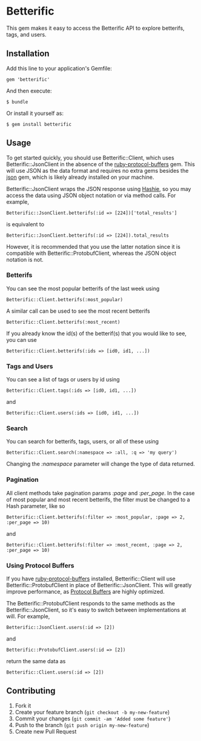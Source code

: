 # Betterific

This gem makes it easy to access the Betterific API to explore betterifs, tags,
and users.

## Installation

Add this line to your application's Gemfile:

    gem 'betterific'

And then execute:

    $ bundle

Or install it yourself as:

    $ gem install betterific

## Usage

To get started quickly, you should use Betterific::Client, which uses
Betterific::JsonClient in the absence of the
[ruby-protocol-buffers](https://github.com/codekitchen/ruby-protocol-buffers)
gem. This will use JSON as the data format and requires no extra gems besides
the [json](http://flori.github.io/json/) gem, which is likely already installed
on your machine.

Betterific::JsonClient wraps the JSON response using
[Hashie](https://github.com/intridea/hashie), so you may access the data using
JSON object notation or via method calls. For example,

    Betterific::JsonClient.betterifs(:id => [224])['total_results']

is equivalent to

    Betterific::JsonClient.betterifs(:id => [224]).total_results

However, it is recommended that you use the latter notation since it is
compatible with Betterific::ProtobufClient, whereas the JSON object notation is
not.

### Betterifs

You can see the most popular betterifs of the last week using

    Betterific::Client.betterifs(:most_popular)

A similar call can be used to see the most recent betterifs

    Betterific::Client.betterifs(:most_recent)

If you already know the id(s) of the betterif(s) that you would like to see,
you can use

    Betterific::Client.betterifs(:ids => [id0, id1, ...])

### Tags and Users

You can see a list of tags or users by id using

    Betterific::Client.tags(:ids => [id0, id1, ...])

and

    Betterific::Client.users(:ids => [id0, id1, ...])

### Search

You can search for betterifs, tags, users, or all of these using

    Betterific::Client.search(:namespace => :all, :q => 'my query')

Changing the _:namespace_ parameter will change the type of data returned.

### Pagination

All client methods take pagination params _:page_ and *:per_page*. In the case
of most popular and most recent betterifs, the filter must be changed to a Hash
parameter, like so

    Betterific::Client.betterifs(:filter => :most_popular, :page => 2, :per_page => 10)

and

    Betterific::Client.betterifs(:filter => :most_recent, :page => 2, :per_page => 10)

### Using Protocol Buffers

If you have
[ruby-protocol-buffers](https://github.com/codekitchen/ruby-protocol-buffers)
installed, Betterific::Client will use Betterific::ProtobufClient in place of
Betterific::JsonClient. This will greatly improve performance, as
[Protocol Buffers](https://developers.google.com/protocol-buffers/) are highly
optimized.

The Betterific::ProtobufClient responds to the same methods as the
Betterific::JsonClient, so it's easy to switch between implementations at will.
For example,

    Betterific::JsonClient.users(:id => [2])

and

    Betterific::ProtobufClient.users(:id => [2])

return the same data as

    Betterific::Client.users(:id => [2])

## Contributing

1. Fork it
2. Create your feature branch (`git checkout -b my-new-feature`)
3. Commit your changes (`git commit -am 'Added some feature'`)
4. Push to the branch (`git push origin my-new-feature`)
5. Create new Pull Request
